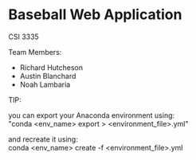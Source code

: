 # Baseball Web Application
CSI 3335

Team Members:
* Richard Hutcheson
* Austin Blanchard
* Noah Lambaria

TIP:

you can export your Anaconda environment using:\
"conda <env_name> export > <environment_file>.yml"


and recreate it using:\
conda <env_name> create -f <environment_file>.yml
